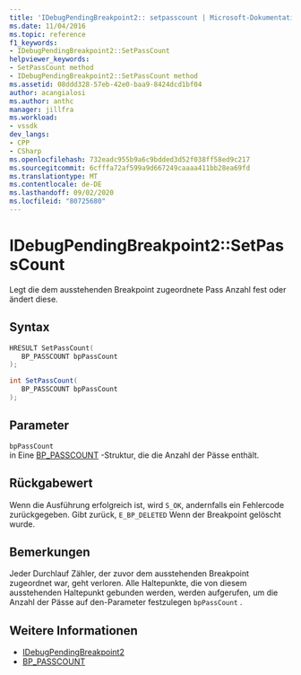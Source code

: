 ```yaml
---
title: 'IDebugPendingBreakpoint2:: setpasscount | Microsoft-Dokumentation'
ms.date: 11/04/2016
ms.topic: reference
f1_keywords:
- IDebugPendingBreakpoint2::SetPassCount
helpviewer_keywords:
- SetPassCount method
- IDebugPendingBreakpoint2::SetPassCount method
ms.assetid: 08ddd328-57eb-42e0-baa9-8424dcd1bf04
author: acangialosi
ms.author: anthc
manager: jillfra
ms.workload:
- vssdk
dev_langs:
- CPP
- CSharp
ms.openlocfilehash: 732eadc955b9a6c9bdded3d52f038ff58ed9c217
ms.sourcegitcommit: 6cfffa72af599a9d667249caaaa411bb28ea69fd
ms.translationtype: MT
ms.contentlocale: de-DE
ms.lasthandoff: 09/02/2020
ms.locfileid: "80725680"
---
```

# <a name="idebugpendingbreakpoint2setpasscount"></a>IDebugPendingBreakpoint2::SetPassCount
Legt die dem ausstehenden Breakpoint zugeordnete Pass Anzahl fest oder ändert diese.

## <a name="syntax"></a>Syntax

```cpp
HRESULT SetPassCount( 
   BP_PASSCOUNT bpPassCount
);
```

```csharp
int SetPassCount( 
   BP_PASSCOUNT bpPassCount
);
```

## <a name="parameters"></a>Parameter
`bpPassCount`\
in Eine [BP_PASSCOUNT](../../../extensibility/debugger/reference/bp-passcount.md) -Struktur, die die Anzahl der Pässe enthält.

## <a name="return-value"></a>Rückgabewert
 Wenn die Ausführung erfolgreich ist, wird `S_OK`, andernfalls ein Fehlercode zurückgegeben. Gibt zurück, `E_BP_DELETED` Wenn der Breakpoint gelöscht wurde.

## <a name="remarks"></a>Bemerkungen
 Jeder Durchlauf Zähler, der zuvor dem ausstehenden Breakpoint zugeordnet war, geht verloren. Alle Haltepunkte, die von diesem ausstehenden Haltepunkt gebunden werden, werden aufgerufen, um die Anzahl der Pässe auf den-Parameter festzulegen `bpPassCount` .

## <a name="see-also"></a>Weitere Informationen
- [IDebugPendingBreakpoint2](../../../extensibility/debugger/reference/idebugpendingbreakpoint2.md)
- [BP_PASSCOUNT](../../../extensibility/debugger/reference/bp-passcount.md)
